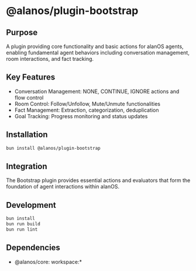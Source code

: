 # @alanos/plugin-bootstrap

## Purpose

A plugin providing core functionality and basic actions for alanOS agents, enabling fundamental agent behaviors including conversation management, room interactions, and fact tracking.

## Key Features

- Conversation Management: NONE, CONTINUE, IGNORE actions and flow control
- Room Control: Follow/Unfollow, Mute/Unmute functionalities
- Fact Management: Extraction, categorization, deduplication
- Goal Tracking: Progress monitoring and status updates

## Installation

```bash
bun install @alanos/plugin-bootstrap
```

## Integration

The Bootstrap plugin provides essential actions and evaluators that form the foundation of agent interactions within alanOS.

## Development

```bash
bun install
bun run build
bun run lint
```

## Dependencies

- @alanos/core: workspace:\*
